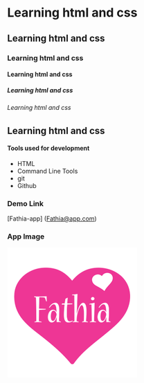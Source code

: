 # Learning html and css
## Learning html and css
### Learning html and css
#### Learning html and css
##### Learning html and css
######  Learning html and css


## Learning html and css

#### Tools used for development
- HTML
- Command Line Tools
- git
- Github

### Demo Link
[Fathia-app] (Fathia@app.com)

### App Image
![./images/fathia.png](./images/fathia.png)
